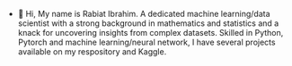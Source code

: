 - 👋 Hi, My name is Rabiat Ibrahim.
A dedicated machine learning/data scientist with a strong background in mathematics and statistics and a knack for uncovering
insights from complex datasets. Skilled in Python, Pytorch and machine learning/neural network, I have several projects available on my respository and Kaggle.

<!---
OhuneneIbrahim/OhuneneIbrahim is a ✨ special ✨ repository because its `README.md` (this file) appears on your GitHub profile.
You can click the Preview link to take a look at your changes.
--->
